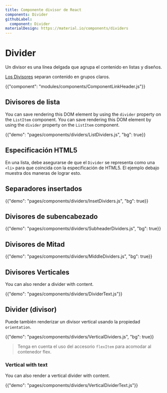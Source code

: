 ```yaml
---
title: Componente divisor de React
components: Divider
githubLabel:
  component: Divider
materialDesign: https://material.io/components/dividers
---
```


# Divider

<p class="description">Un divisor es una línea delgada que agrupa el contenido en listas y diseños.</p>

[Los Divisores](https://material.io/design/components/dividers.html) separan contenido en grupos claros.

{{"component": "modules/components/ComponentLinkHeader.js"}}

## Divisores de lista

You can save rendering this DOM element by using the `divider` property on the `ListItem` component. You can save rendering this DOM element by using the `divider` property on the `ListItem` component.

{{"demo": "pages/components/dividers/ListDividers.js", "bg": true}}

## Especificación HTML5

En una lista, debe asegurarse de que el `Divider` se representa como una `<li>` para que coincida con la especificación de HTML5. El ejemplo debajo muestra dos maneras de lograr esto.

## Separadores insertados

{{"demo": "pages/components/dividers/InsetDividers.js", "bg": true}}

## Divisores de subencabezado

{{"demo": "pages/components/dividers/SubheaderDividers.js", "bg": true}}

## Divisores de Mitad

{{"demo": "pages/components/dividers/MiddleDividers.js", "bg": true}}

## Divisores Verticales

You can also render a divider with content.

{{"demo": "pages/components/dividers/DividerText.js"}}

## Divider (divisor)

Puede también renderizar un divisor vertical usando la propiedad `orientation`.

{{"demo": "pages/components/dividers/VerticalDividers.js", "bg": true}}

> Tenga en cuenta el uso del accesorio `flexItem` para acomodar al contenedor flex.

### Vertical with text

You can also render a vertical divider with content.

{{"demo": "pages/components/dividers/VerticalDividerText.js"}}
